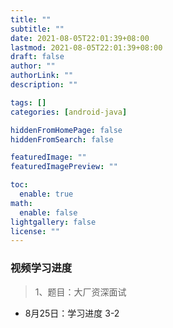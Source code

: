```yaml
---
title: ""
subtitle: ""
date: 2021-08-05T22:01:39+08:00
lastmod: 2021-08-05T22:01:39+08:00
draft: false
author: ""
authorLink: ""
description: ""

tags: []
categories: [android-java]

hiddenFromHomePage: false
hiddenFromSearch: false

featuredImage: ""
featuredImagePreview: ""

toc:
  enable: true
math:
  enable: false
lightgallery: false
license: ""
---
```


### 视频学习进度
>1、题目：大厂资深面试 
- 8月25日：学习进度 3-2


